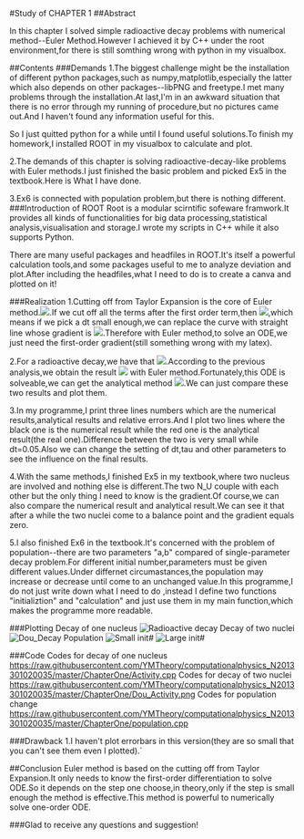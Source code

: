 #Study of CHAPTER 1
##Abstract

In this chapter I solved simple radioactive decay problems with numerical method--Euler Method.However I achieved it by C++ under the root environment,for there is still somthing wrong with python in my visualbox.

##Contents
###Demands
1.The biggest challenge might be the installation of different python packages,such as numpy,matplotlib,especially the latter which also depends on other packages--libPNG and freetype.I met many problems through the installation.At last,I'm in an awkward situation that there is no error through my running of procedure,but no pictures came out.And I haven't found any information useful for this.

So I just quitted python for a while until I found useful solutions.To finish my homework,I installed ROOT in my visualbox to calculate and plot.

2.The demands of this chapter is solving radioactive-decay-like problems with Euler methods.I just finished the basic problem and picked Ex5 in the textbook.Here is What I have done.

3.Ex6 is connected with population problem,but there is nothing different.
###Introduction of ROOT
Root is a modular scirntific sofeware framwork.It provides all kinds of functionalities for big data processing,statistical analysis,visualisation and storage.I wrote my scripts in C++ while it also supports Python.

There are many useful packages and headfiles in ROOT.It's itself a powerful calculation tools,and some packages useful to me to analyze deviation and plot.After including the headfiles,what I need to do is to create a canva and plotted on it!

###Realization
1.Cutting off from Taylor Expansion is the core of Euler method.![](http://latex.codecogs.com/gif.latex?\N_U($Delta$t)=N_U(0)+\frac{dN_U}{dt}$Delta$t+\frac{1}{2}frac\{d^2N_U}{dt^2}($Deltat$)^2+...).If we cut off all the terms after the first order term,then ![](http://latex.codecogs.com/gif.latex?\N_Udt=N_U0+\frac{dN_U}{dt}),which means if we pick a dt small enough,we can replace the curve with straight line whose gradient is ![](http://latex.codecogs.com/gif.latex?\\frac{dN_U}{dt}).Therefore with Euler method,to solve an ODE,we just need the first-order gradient(still something wrong with my latex).

2.For a radioactive decay,we have that ![](http://latex.codecogs.com/gif.latex?\\frac{dN_U}{dt}=\frac{N_U}{tau}).According to the previous analysis,we obtain the result ![](http://latex.codecogs.com/gif.latex?\N_Udt=N_U0-\frac{N_U}{tau}*dt) with Euler method.Fortunately,this ODE is solveable,we can get the analytical method ![](http://latex.codecogs.com/gif.latex?\N_Ut=N_U0*Exp(\frac{t}{tau})).We can just compare these two results and plot them.

3.In my programme,I print three lines numbers which are the numerical results,analytical results and relative errors.And I plot two lines where the black one is the numerical result while the red one is the analytical result(the real one).Difference between the two is very small while dt=0.05.Also we can change the setting of dt,tau and other parameters to see the influence on the final results.

4.With the same methods,I finished Ex5 in my textbook,where two nucleus are involved and nothing else is different.The two N_U couple with each other but the only thing I need to know is the gradient.Of course,we can also compare the numerical result and analytical result.We can see it that after a while the two nuclei come to a balance point and the gradient equals zero.

5.I also finished Ex6 in the textbook.It's concerned with the problem of population--there are two parameters "a,b" compared of single-parameter decay problem.For different initial number,parameters must be given different values.Under differnet circumastances,the population may increase or decrease until come to an unchanged value.In this programme,I do not just write down what I need to do ,instead I define two functions "initializtion" and "calculation" and just use them in my main function,which makes the programme more readable.

###Plotting
Decay of one nucleus
![Radioactive decay](https://raw.githubusercontent.com/YMTheory/computationalphysics_N2013301020035/master/ChapterOne/Activity.png)
Decay of two nuclei
![Dou_Decay](https://raw.githubusercontent.com/YMTheory/computationalphysics_N2013301020035/master/ChapterOne/Dou_Activity.png)
Population
![Small init#](https://raw.githubusercontent.com/YMTheory/computationalphysics_N2013301020035/master/ChapterOne/Small%20Init.png)
![Large init#](https://raw.githubusercontent.com/YMTheory/computationalphysics_N2013301020035/master/ChapterOne/Large%20Init.png)

###Code
Codes for decay of one nucleus
https://raw.githubusercontent.com/YMTheory/computationalphysics_N2013301020035/master/ChapterOne/Activity.cpp
Codes for decay of two nuclei
https://raw.githubusercontent.com/YMTheory/computationalphysics_N2013301020035/master/ChapterOne/Dou_Activity.png
Codes for population change
https://raw.githubusercontent.com/YMTheory/computationalphysics_N2013301020035/master/ChapterOne/population.cpp

###Drawback
1.I haven't plot errorbars in this version(they are so small that you can't see them even I plotted).`

##Conclusion
Euler method is based on the cutting off from Taylor Expansion.It only needs to know the first-order differentiation to solve ODE.So it depends on the step one choose,in theory,only if the step is small enough the method is effective.This method is powerful to numerically solve one-order ODE.


###Glad to receive any questions and suggestion!
